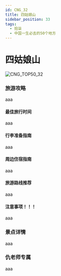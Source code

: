 ```yaml
---
id: CNG_32
title: 四姑娘山
sidebar_position: 33
tags:
  - 拾柒
  - 中国一生必去的50个地方
---
```


# 四姑娘山

![CNG\_TOP50\_32](https://github.com/AzraelQAQ/my-docusaurus-site/blob/master/img/love/CNG\_TOP50/32.png)

### 旅游攻略

aaa

#### 最佳旅行时间

aaa

#### 行李准备指南

aaa

#### 周边住宿指南

aaa

#### 旅游路线推荐

aaa

#### 注意事项！！！

aaa

### 景点详情

aaa

### 仇老师专属

aaa
